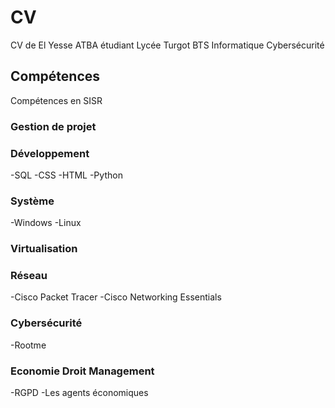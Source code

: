 # CV
CV de El Yesse ATBA étudiant Lycée Turgot BTS Informatique Cybersécurité
## Compétences
Compétences en SISR
### Gestion de projet


### Développement

-SQL
-CSS
-HTML
-Python

### Système 
-Windows
-Linux

### Virtualisation


### Réseau
-Cisco Packet Tracer
-Cisco Networking Essentials

### Cybersécurité
-Rootme

### Economie Droit Management
-RGPD
-Les agents économiques

